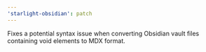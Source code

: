 ```yaml
---
'starlight-obsidian': patch
---
```


Fixes a potential syntax issue when converting Obsidian vault files containing void elements to MDX format.
